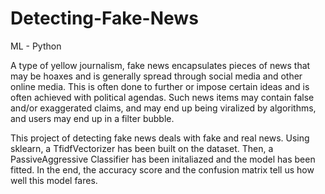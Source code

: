 # Detecting-Fake-News
ML - Python

A type of yellow journalism, fake news encapsulates pieces of news that may be hoaxes and is generally spread through social media and other online media. This is often done to further or impose certain ideas and is often achieved with political agendas. Such news items may contain false and/or exaggerated claims, and may end up being viralized by algorithms, and users may end up in a filter bubble.

This project of detecting fake news deals with fake and real news. Using sklearn, a TfidfVectorizer has been built on the dataset. Then, a PassiveAggressive Classifier has been initaliazed and the model has been fitted. In the end, the accuracy score and the confusion matrix tell us how well this model fares.


